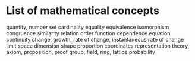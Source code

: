 # List of mathematical concepts

quantity, number
set
cardinality
equality
  equivalence
  isomorphism
  congruence
  similarity
relation
  order
  function
  dependence
  equation
continuity
change, growth, rate of change, instantaneous rate of change
limit
space
  dimension
  shape
  proportion
  coordinates
representation
theory, axiom, proposition, proof
group, field, ring, lattice
probability
